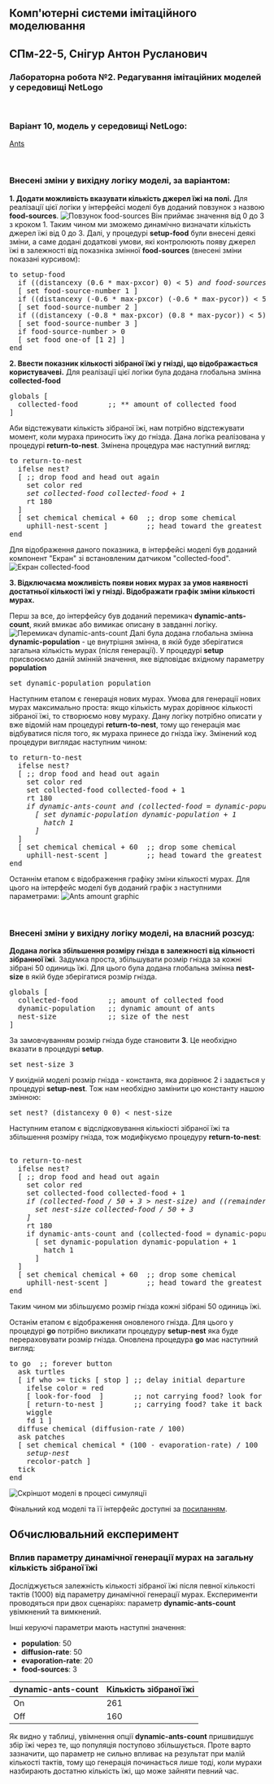 ## Комп'ютерні системи імітаційного моделювання

## СПм-22-5, **Снігур Антон Русланович**

### Лабораторна робота №**2**. Редагування імітаційних моделей у середовищі NetLogo

<br>

### Варіант 10, модель у середовищі NetLogo:

[Ants](https://www.netlogoweb.org/launch#http://www.netlogoweb.org/assets/modelslib/Sample%20Models/Biology/Ants.nlogo)

<br>

### Внесені зміни у вихідну логіку моделі, за варіантом:

**1. Додати можливість вказувати кількість джерел їжі на полі.**
Для реалізації цієї логіки у інтерфейсі моделі був доданий повзунок з назвою **food-sources**.
![Повзунок food-sources](./img/food-sources.png)
Він приймає значення від 0 до 3 з кроком 1. Таким чином ми зможемо динамічно визначати кількість джерел їжі від 0 до 3.
Далі, у процедурі **setup-food** були внесені деякі зміни, а саме додані додаткові умови, які контролюють появу джерел їжі в залежності від показніка змінної **food-sources** (внесені зміни показані курсивом):

<pre>
to setup-food 
  if ((distancexy (0.6 * max-pxcor) 0) < 5) <i>and food-sources > 0</i> 
  [ set food-source-number 1 ]
  if ((distancexy (-0.6 * max-pxcor) (-0.6 * max-pycor)) < 5) <i>and food-sources > 1</i>
  [ set food-source-number 2 ]
  if ((distancexy (-0.8 * max-pxcor) (0.8 * max-pycor)) < 5) <i>and food-sources > 2</i> 
  [ set food-source-number 3 ]
  if food-source-number > 0
  [ set food one-of [1 2] ]
end
</pre>

**2. Ввести показник кількості зібраної їжі у гнізді, що відображається користувачеві.**
Для реалізації цієї логіки була додана глобальна змінна **collected-food**

<pre>
globals [
  collected-food       ;; ** amount of collected food
]
</pre>

Аби відстежувати кількість зібраної їжі, нам потрібно відстежувати момент, коли мураха приносить їжу до гнізда. Дана логіка реалізована у процедурі **return-to-nest**. Змінена процедура має наступний вигляд:

<pre>
to return-to-nest 
  ifelse nest?
  [ ;; drop food and head out again
    set color red
    <i>set collected-food collected-food + 1</i>
    rt 180
  ]
  [ set chemical chemical + 60  ;; drop some chemical
    uphill-nest-scent ]         ;; head toward the greatest value of nest-scent
end
</pre>

Для відображення даного показника, в інтерфейсі моделі був доданий компонент "Екран" зі встановленим датчиком "collected-food".
![Екран collected-food](./img/collected-food.png)

**3. Відключаєма можливість появи нових мурах за умов наявності достатньої кількості їжі у гнізді. Відображати графік зміни кількості мурах.**

Перш за все, до інтерфейсу був доданий перемикач **dynamic-ants-count**, який вмикає або вимикає описану в завданні логіку.
![Перемикач dynamic-ants-count](./img/dynamic-ants-count.png)
Далі була додана глобальна змінна **dynamic-population** - це внутрішня змінна, в якій буде зберігатися загальна кількість мурах (після генерації). У процедурі **setup** присвоюємо даній змінній значення, яке відповідає вхідному параметру **population**

<pre>
set dynamic-population population
</pre>

Наступним етапом є генерація нових мурах. Умова для генерації нових мурах максимально проста: якщо кількість мурах дорівнює кількості зібраної їжі, то створюємо нову мураху. Дану логіку потрібно описати у вже відомій нам процедурі **return-to-nest**, тому що генерація має відбуватися після того, як мураха принесе до гнізда їжу. Змінений код процедури виглядає наступним чином:

<pre>
to return-to-nest 
  ifelse nest?
  [ ;; drop food and head out again
    set color red
    set collected-food collected-food + 1
    rt 180
    <i>if dynamic-ants-count and (collected-food = dynamic-population)
      [ set dynamic-population dynamic-population + 1
        hatch 1
      ]</i>
  ]
  [ set chemical chemical + 60  ;; drop some chemical
    uphill-nest-scent ]         ;; head toward the greatest value of nest-scent
end
</pre>

Останнім етапом є відображення графіку зміни кількості мурах. Для цього на інтерфейс моделі був доданий графік з наступними параметрами:
![Ants amount graphic](./img/ants-count-graphic.png)

<br>

### Внесені зміни у вихідну логіку моделі, на власний розсуд:

**Додана логіка збільшення розміру гнізда в залежності від кільності зібранної їжі**.
Задумка проста, збільшувати розмір гнізда за кожні зібрані 50 одиниць їжі. Для цього була додана глобальна змінна **nest-size** в якій буде зберігатися розмір гнізда.

<pre>
globals [
  collected-food       ;; amount of collected food
  dynamic-population   ;; dynamic amount of ants
  nest-size            ;; size of the nest
]
</pre>

За замовчуванням розмір гнізда буде становити **3**. Це необхідно вказати в процедурі **setup**.

<pre>
set nest-size 3 
</pre>

У вихідній моделі розмір гнізда - константа, яка дорівнює 2 і задається у процедурі **setup-nest**. Тож нам необхідно замінити цю константу нашою змінною:

<pre>
set nest? (distancexy 0 0) < nest-size
</pre>

Наступним етапом є відслідковування кількіості зібраної їжі та збільшення розміру гнізда, тож модифікуємо процедуру **return-to-nest**:

<pre>

to return-to-nest  
  ifelse nest?
  [ ;; drop food and head out again
    set color red
    set collected-food collected-food + 1
    <i>if (collected-food / 50 + 3 > nest-size) and ((remainder collected-food 50) = 0) [
      set nest-size collected-food / 50 + 3
    ]</i>
    rt 180
    if dynamic-ants-count and (collected-food = dynamic-population) 
      [ set dynamic-population dynamic-population + 1
        hatch 1
      ]
  ]
  [ set chemical chemical + 60  ;; drop some chemical
    uphill-nest-scent ]         ;; head toward the greatest value of nest-scent
end
</pre>

Таким чином ми збільшуємо розмір гнізда кожні зібрані 50 одиниць їжі.

Останім етапом є відображення оновленого гнізда. Для цього у процедурі **go** потрібно викликати процедуру **setup-nest** яка буде перераховувати розмір гнізда. Оновлена процедура **go** має наступний вигляд:

<pre>
to go  ;; forever button
  ask turtles
  [ if who >= ticks [ stop ] ;; delay initial departure
    ifelse color = red
    [ look-for-food  ]       ;; not carrying food? look for it
    [ return-to-nest ]       ;; carrying food? take it back to nest
    wiggle
    fd 1 ]
  diffuse chemical (diffusion-rate / 100)
  ask patches
  [ set chemical chemical * (100 - evaporation-rate) / 100
    <i>setup-nest</i>
    recolor-patch ]
  tick
end
</pre>

![Скріншот моделі в процесі симуляції](./img/edited-model.png)

Фінальний код моделі та її інтерфейс доступні за [посиланням](./lr2.nlogo).
<br>

## Обчислювальний експеримент

### Вплив параметру динамічної генерації мурах на загальну кількість зібраної їжі

Досліджується залежність кількості зібраної їжі після певної кількості тактів (1000) від параметру динамічної генерації мурах.
Експерименти проводяться при двох сценаріях: параметр **dynamic-ants-count** увімкнений та вимкнений.

Інші керуючі параметри мають наступні значення:

- **population**: 50
- **diffusion-rate**: 50
- **evaporation-rate**: 20
- **food-sources**: 3

<table>
<thead>
<tr><th>dynamic-ants-count</th><th>Кількість зібраної їжі</th></tr>
</thead>
<tbody>
<tr><td>On</td><td>261</td></tr>
<tr><td>Off</td><td>160</td></tr>
</tbody>
</table>

Як видно у таблиці, увімнення опції **dynamic-ants-count** пришвидшує збір їжі через те, що популяція поступово збільшується. Проте варто зазначити, що параметр не сильно впливає на результат при малій кількості тактів, тому що генерація починається лише тоді, коли мурахи назбирають достатню кількість їжі, що може зайняти певний час.
